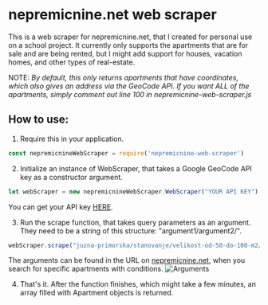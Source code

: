 # nepremicnine.net web scraper
This is a web scraper for nepremicnine.net, that I created for personal use on a school project. It currently only supports the apartments that are for sale and are being rented, but I might add support for houses, vacation homes, and other types of real-estate.

NOTE: *By default, this only returns apartments that have coordinates, which also gives an address via the GeoCode API. If you want ALL of the apartments, simply comment out line 100 in nepremicnine-web-scraper.js*

## How to use:

1. Require this in your application.
```javascript
const nepremicnineWebScraper = require('nepremicnine-web-scraper')
```

2. Initialize an instance of WebScraper, that takes a Google GeoCode API key as a constructor argument. 
```javascript
let webScraper = new nepremicnineWebScraper.WebScraper("YOUR API KEY")
```
You can get your API key [HERE](https://developers.google.com/maps/documentation/geocoding/get-api-key).

3. Run the scrape function, that takes query parameters as an argument. They need to be a string of this structure: "argument1/argument2/".
```javascript
webScraper.scrape("juzna-primorska/stanovanje/velikost-od-50-do-100-m2/")
```
The arguments can be found in the URL on [nepremicnine.net](https://www.nepremicnine.net/), when you search for specific apartments with conditions.
![Arguments](https://user-images.githubusercontent.com/48378286/168442605-16cec95e-d890-496f-a854-977f579d533e.png)

4. That's it. After the function finishes, which might take a few minutes, an array filled with Apartment objects is returned. 

